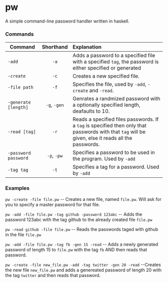 pw
==

A simple command-line password handler written in haskell.

### Commands
| Command              | Shorthand     | Explanation |
| -------------------- | :-----------: | :---------- |
| `-add`               | `-a`          | Adds a password to a specified file with a specified `tag`, the password is either specified or generated |
| `-create`            | `-c`          | Creates a new specified file. |
| `-file path`         | `-f`          | Specifies the file, used by `-add`, `-create` and `-read`. |
| `-generate [length]` | `-g`, `-gen`  | Genrates a randmized password with a optionally specified length, deafaults to 10. |
| `-read [tag]`        | `-r`          | Reads a specified files passwords. If a `tag` is specified then only that passwords with that `tag` will be given, else it reads all the passwords. |
| `-password password` | `-p`, `-pw`   | Specifies a password to be used in the program. Used by `-add` |
| `-tag tag`           | `-t`          | Specifies a tag for a password. Used by `-add` |

### Examples

`pw -create -file file.pw` -- Creates a new file, named `file.pw`. Will ask for you to specify a master password for that file.

`pw -add -file file.pw -tag github -password 123abc` -- Adds the password 123abc with the tag github to the already created file `file.pw`

`pw -read github -file file.pw` -- Reads the passwords taged with github in the file `file.pw`

`pw -add -file file.pw -tag fb -gen 15 -read` -- Adds a newly generated password of length 15 to `file.pw` with the tag `fb` AND then reads that password.

`pw -create -file new_file.pw -add -tag twitter -gen 20 -read` --Creates the new file `new_file.pw` and adds a genereated password of length 20 with the tag `twitter` and then reads that password.

